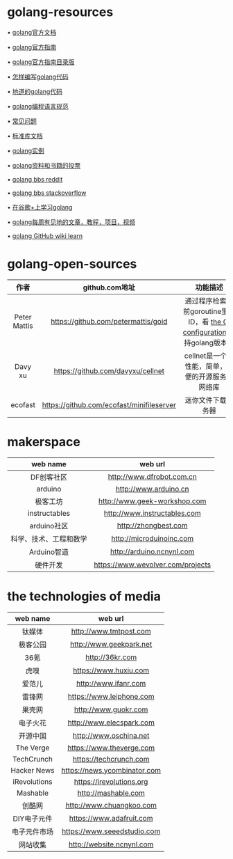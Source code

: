 # golang-resources
• [golang官方文档](https://golang.org/doc/)

• [golang官方指南](https://tour.golang.org/welcome/1)

• [golang官方指南目录版](http://www.tutorialspoint.com/go/)

• [怎样编写golang代码](https://golang.org/doc/code.html)

• [地道的golang代码](https://golang.org/doc/effective_go.html)

• [golang编程语言规范](https://golang.org/ref/spec)

• [常见问题](https://golang.org/doc/faq)

• [标准库文档](https://golang.org/pkg/)

• [golang实例](https://gobyexample.com)

• [golang资料和书籍的投票](https://hackr.io/tutorials/learn-golang)

• [golang bbs reddit](https://www.reddit.com/r/Golang)

• [golang bbs stackoverflow](https://stackoverflow.com/questions/tagged/go)

• [在谷歌+上学习golang](https://plus.google.com/+golang/)

• [golang每周有见地的文章，教程，项目，视频](http://importgolang.com/newsletter/)

• [golang GitHub wiki learn](https://github.com/golang/go/wiki/Learn)
# golang-open-sources
|作者|github.com地址|功能描述|
|:-------:|:-------:|:--------:|
|Peter Mattis|https://github.com/petermattis/goid|通过程序检索当前goroutine里的ID，看 [the CI configuration](https://github.com/petermattis/goid/blob/master/.travis.yml) 支持golang版本。|
|Davy xu|https://github.com/davyxu/cellnet|cellnet是一个高性能，简单，方便的开源服务器网络库|
| ecofast |https://github.com/ecofast/minifileserver|迷你文件下载服务器|

# makerspace
|web name|web url|
|:----:|:-----:|
|DF创客社区|http://www.dfrobot.com.cn|
|arduino|http://www.arduino.cn|
|极客工坊|http://www.geek-workshop.com|
|instructables|http://www.instructables.com|
|arduino社区|http://zhongbest.com|
|科学、技术、工程和数学|http://microduinoinc.com|
|Arduino智造|http://arduino.ncnynl.com|
|硬件开发|https://www.wevolver.com/projects|
# the technologies of media
|web name|web url|
|:----:|:-----:|
|钛媒体|http://www.tmtpost.com|
|极客公园|http://www.geekpark.net|
|36氪|http://36kr.com|
|虎嗅|https://www.huxiu.com|
|爱范儿|http://www.ifanr.com|
|雷锋网|https://www.leiphone.com|
|果壳网|http://www.guokr.com|
|电子火花|http://www.elecspark.com|
|开源中国|http://www.oschina.net|
|The Verge|https://www.theverge.com|
|TechCrunch|https://techcrunch.com|
|Hacker News|https://news.ycombinator.com|
|iRevolutions|https://irevolutions.org|
|Mashable|http://mashable.com|
|创酷网|http://www.chuangkoo.com|
|DIY电子元件|https://www.adafruit.com|
|电子元件市场|https://www.seeedstudio.com|
|网站收集|http://website.ncnynl.com|
